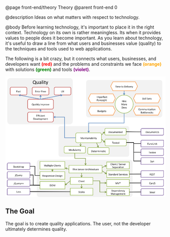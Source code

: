 @page front-end/theory Theory
@parent front-end 0

@description Ideas on what matters with respect to technology.

@body
Before learning technology, it's important to place it in the right
context. Technology on its own is rather meaningless.  Its when it provides
values to people does it become important. As you learn about technology,
it's useful to draw a line from what users and businesses value (quality) to the techniques and tools used to web applications.

The following is a bit crazy, but it connects what users, businesses, and developers want <span style="color:red; font-weight: bold">(red)</span> and the problems and constraints we face
<span style="color:orange; font-weight: bold">(orange)</span> with solutions
<span style="color:green; font-weight: bold">(green)</span> and tools
<span style="color:purple; font-weight: bold">(violet)</span>.

![Theory](../../docs/front-end/madness.png "Theory")

## The Goal

The goal is to create quality applications. The user, not the developer ultimately determines quality.
